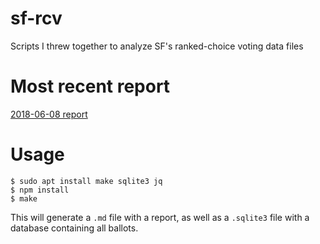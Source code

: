 # sf-rcv
Scripts I threw together to analyze SF's ranked-choice voting data files

# Most recent report
[2018-06-08 report](20180608_report.md)

# Usage

```
$ sudo apt install make sqlite3 jq
$ npm install
$ make
```

This will generate a `.md` file with a report, as well as a `.sqlite3` file
with a database containing all ballots.
